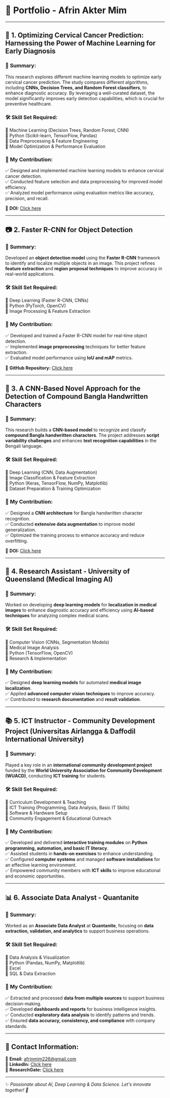 # 🎯 **Portfolio - Afrin Akter Mim**  

---

## 🔬 **1. Optimizing Cervical Cancer Prediction: Harnessing the Power of Machine Learning for Early Diagnosis**  
### 📌 **Summary:**  
This research explores different machine learning models to optimize early cervical cancer prediction. The study compares different algorithms, including **CNNs, Decision Trees, and Random Forest classifiers**, to enhance diagnostic accuracy. By leveraging a well-curated dataset, the model significantly improves early detection capabilities, which is crucial for preventive healthcare.  

### 🛠 **Skill Set Required:**  
🔹 Machine Learning (Decision Trees, Random Forest, CNN)  
🔹 Python (Scikit-learn, TensorFlow, Pandas)  
🔹 Data Preprocessing & Feature Engineering  
🔹 Model Optimization & Performance Evaluation  

### 🚀 **My Contribution:**  
✅ Designed and implemented machine learning models to enhance cervical cancer detection.  
✅ Conducted feature selection and data preprocessing for improved model efficiency.  
✅ Analyzed model performance using evaluation metrics like accuracy, precision, and recall.  

🔗 **DOI:** [Click here](http://dx.doi.org/10.1109/AIIoT61789.2024.10578997)  

---

## 📷 **2. Faster R-CNN for Object Detection**  
### 📌 **Summary:**  
Developed an **object detection model** using the **Faster R-CNN** framework to identify and localize multiple objects in an image. This project refines **feature extraction** and **region proposal techniques** to improve accuracy in real-world applications.  

### 🛠 **Skill Set Required:**  
🔹 Deep Learning (Faster R-CNN, CNNs)  
🔹 Python (PyTorch, OpenCV)  
🔹 Image Processing & Feature Extraction  

### 🚀 **My Contribution:**  
✅ Developed and trained a Faster R-CNN model for real-time object detection.  
✅ Implemented **image preprocessing** techniques for better feature extraction.  
✅ Evaluated model performance using **IoU and mAP** metrics.  

🔗 **GitHub Repository:** [Click here](https://github.com/afrinmim1/Object_Detection_From_Image/blob/main/Faster_R_CNN_for_Object_Detection.ipynb)  

---

## 🔡 **3. A CNN-Based Novel Approach for the Detection of Compound Bangla Handwritten Characters**  
### 📌 **Summary:**  
This research builds a **CNN-based model** to recognize and classify **compound Bangla handwritten characters**. The project addresses **script variability challenges** and enhances **text recognition capabilities** in the Bengali language.  

### 🛠 **Skill Set Required:**  
🔹 Deep Learning (CNN, Data Augmentation)  
🔹 Image Classification & Feature Extraction  
🔹 Python (Keras, TensorFlow, NumPy, Matplotlib)  
🔹 Dataset Preparation & Training Optimization  

### 🚀 **My Contribution:**  
✅ Designed a **CNN architecture** for Bangla handwritten character recognition.  
✅ Conducted **extensive data augmentation** to improve model generalization.  
✅ Optimized the training process to enhance accuracy and reduce overfitting.  

🔗 **DOI:** [Click here](http://dx.doi.org/10.1109/ISDFS58141.2023.10131677)  

---

## 🏥 **4. Research Assistant - University of Queensland (Medical Imaging AI)**  
### 📌 **Summary:**  
Worked on developing **deep learning models** for **localization in medical images** to enhance diagnostic accuracy and efficiency using **AI-based techniques** for analyzing complex medical scans.  

### 🛠 **Skill Set Required:**  
🔹 Computer Vision (CNNs, Segmentation Models)  
🔹 Medical Image Analysis  
🔹 Python (TensorFlow, OpenCV)  
🔹 Research & Implementation  

### 🚀 **My Contribution:**  
✅ Designed **deep learning models** for automated **medical image localization**.  
✅ Applied **advanced computer vision techniques** to improve accuracy.  
✅ Contributed to **research documentation** and **result validation**.  

---

## 📚 **5. ICT Instructor - Community Development Project (Universitas Airlangga & Daffodil International University)**  
### 📌 **Summary:**  
Played a key role in an **international community development project** funded by the **World University Association for Community Development (WUACD)**, conducting **ICT training** for students.  

### 🛠 **Skill Set Required:**  
🔹 Curriculum Development & Teaching  
🔹 ICT Training (Programming, Data Analysis, Basic IT Skills)  
🔹 Software & Hardware Setup  
🔹 Community Engagement & Educational Outreach  

### 🚀 **My Contribution:**  
✅ Developed and delivered **interactive training modules** on **Python programming, automation, and basic IT literacy**.  
✅ Assisted students in **hands-on exercises** to enhance understanding.  
✅ Configured **computer systems** and managed **software installations** for an effective learning environment.  
✅ Empowered community members with **ICT skills** to improve educational and economic opportunities.  

---

## 📊 **6. Associate Data Analyst - Quantanite**  
### 📌 **Summary:**  
Worked as an **Associate Data Analyst** at **Quantanite**, focusing on **data extraction, validation, and analytics** to support business operations.  

### 🛠 **Skill Set Required:**  
🔹 Data Analysis & Visualization  
🔹 Python (Pandas, NumPy, Matplotlib)  
🔹 Excel  
🔹 SQL & Data Extraction  

### 🚀 **My Contribution:**  
✅ Extracted and processed **data from multiple sources** to support business decision-making.  
✅ Developed **dashboards and reports** for business intelligence insights.  
✅ Conducted **exploratory data analysis** to identify patterns and trends.  
✅ Ensured **data accuracy, consistency, and compliance** with company standards.  

---

## 📩 **Contact Information:**  
📧 **Email:** [afrinmim226@gmail.com](mailto:afrinmim226@gmail.com)  
💼 **LinkedIn:** [Click here](https://www.linkedin.com/in/afrin-akter-09b14823a/)  
🔬 **ResearchGate:** [Click here](https://www.researchgate.net/profile/Afrin-Mim/research)  

---

✨ *Passionate about AI, Deep Learning & Data Science. Let's innovate together! 🚀*  
